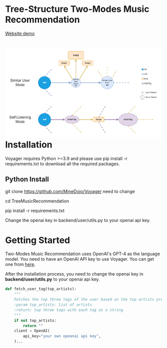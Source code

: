 # Tree-Structure Two-Modes Music Recommendation
[Website demo](http://52.91.131.179)


![alt text](Images/TreeMusicRecommendation_structure_v1_white.png)
Installation
============
Voyager requires Python >=3.9 and please use pip install -r requirements.txt to download all the required packages.

Python Install
--------------
git clone https://github.com/MineDojo/Voyager need to change

cd TreeMusicRecommendation

pip install -r requirements.txt

Change the openai key in backend/user/utils.py to your openai api key.




Getting Started
===============
Two-Modes Music Recommendation uses OpenAI's GPT-4 as the language model. You need to have an OpenAI API key to use Voyager. You
can get one from <a href="https://platform.openai.com/api-keys">here</a>.

After the installation process, you need to change the openai key in **backend/user/utils.py** to your openai api key.
```python
def fetch_user_tag(top_artists):
    """
    Fetches the top three tags of the user based on the top artists preference of a user
    :param top_artists: list of artists
    :return: top three tags with each tag as a string
    """
    if not top_artists:
        return ""
    client = OpenAI(
        api_key="your own opeanai api key",
    )...
